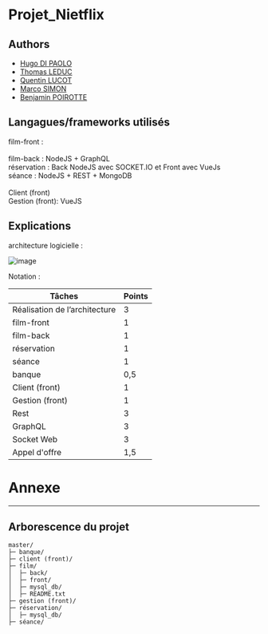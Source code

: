 # Projet_Nietflix
## Authors

- [Hugo DI PAOLO](https://github.com/Cliffy57)
- [Thomas LEDUC](https://github.com/TakyL)
- [Quentin LUCOT](https://github.com/Quentin574)
- [Marco SIMON]()
- [Benjamin POIROTTE](https://github.com/BenjaminPOIROTTE)

## Langagues/frameworks utilisés

film-front : </br>   
film-back : NodeJS + GraphQL </br>
réservation : Back NodeJS avec SOCKET.IO et Front avec VueJs</br>
séance : NodeJS + REST + MongoDB </br>
</br>
Client (front)  </br>
Gestion (front): VueJS </br>

## Explications

architecture logicielle :

![image](https://user-images.githubusercontent.com/73029436/206843144-03d31960-2aca-43eb-ba3e-9e3ec27bed22.png)


Notation :

| Tâches                        | Points|
|-------------------------------|-------|
| Réalisation de l’architecture |    3  |
| film-front                    |    1  |
| film-back                     |    1  |
| réservation                   |    1  |
| séance                        |    1  |
| banque                        |   0,5 |
| Client (front)                |    1  |
| Gestion (front)               |    1  |
| Rest                          |    3  |
| GraphQL                       |    3  |
| Socket Web                    |    3  |
| Appel d'offre                 |   1,5 |

# Annexe

---
## Arborescence du projet
```
master/
├─ banque/
├─ client (front)/
├─ film/
│  ├─ back/
│  ├─ front/
│  ├─ mysql_db/
│  ├─ README.txt
├─ gestion (front)/
├─ réservation/
│  ├─ mysql_db/
├─ séance/

